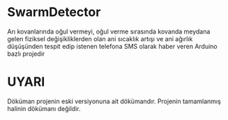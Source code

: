 # SwarmDetector

Arı kovanlarında oğul vermeyi, oğul verme sırasında kovanda meydana gelen fiziksel değişikliklerden olan ani sıcaklık artışı ve ani ağırlık düşüşünden tespit edip istenen telefona SMS olarak haber veren Arduino bazlı projedir

# UYARI
Döküman projenin eski versiyonuna ait dökümandır. Projenin tamamlanmış halinin dökümanı değildir.

